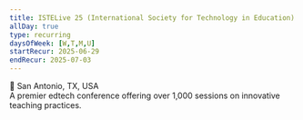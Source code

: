 ```yaml
---
title: ISTELive 25 (International Society for Technology in Education)
allDay: true
type: recurring
daysOfWeek: [W,T,M,U]
startRecur: 2025-06-29
endRecur: 2025-07-03
---
```

📍 San Antonio, TX, USA  
A premier edtech conference offering over 1,000 sessions on innovative teaching practices.